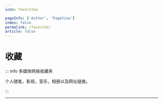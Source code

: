 ```yaml
---
icon: favoritea

pageInfo: ['Author', 'PageView']
index: false
permalink: /favorite/
article: false
---
```


# 收藏

::: info 多媒体网络收藏夹

个人随笔，影视，音乐，相册以及网址链接。

:::

---

<Catalog base='/favorite' />
